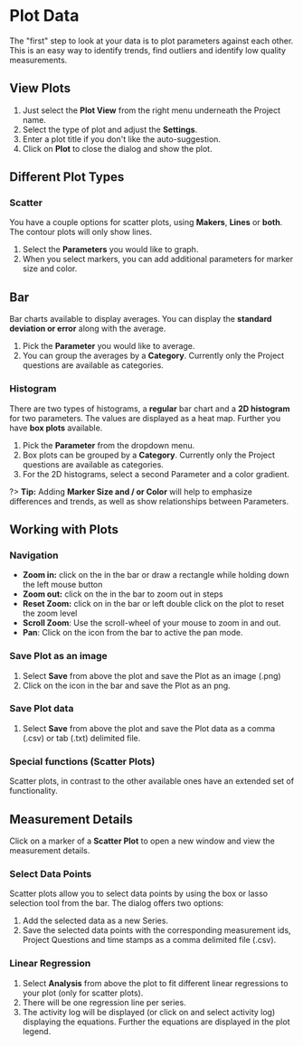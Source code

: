 # Plot Data

The "first" step to look at your data is to plot parameters against each other. This is an easy way to identify trends, find outliers and identify low quality measurements.

## View Plots

1. Just select the **<i class="fa fa-area-chart"></i> Plot View** from the right menu underneath the Project name.
2. Select the type of plot and adjust the **Settings**.
3. Enter a plot title if you don't like the auto-suggestion.
4. Click on **Plot** to close the dialog and show the plot.

## Different Plot Types

### Scatter

You have a couple options for scatter plots, using **Makers**, **Lines** or **both**. The contour plots will only show lines.

1. Select the **Parameters** you would like to graph.
2. When you select markers, you can add additional parameters for marker size and color.

## Bar

Bar charts available to display averages. You can display the **standard deviation or error** along with the average.

1. Pick the **Parameter** you would like to average.
2. You can group the averages by a **Category**. Currently only the Project questions are available as categories.

### Histogram

There are two types of histograms, a **regular** bar chart and a **2D histogram** for two parameters. The values are displayed as a heat map. Further you have **box plots** available.

1. Pick the **Parameter** from the dropdown menu.
2. Box plots can be grouped by a **Category**. Currently only the Project questions are available as categories.
3. For the 2D histograms, select a second Parameter and a color gradient.

?> **Tip:** Adding **Marker Size and / or Color** will help to emphasize differences and trends, as well as show relationships between Parameters.

## Working with Plots

### Navigation

- **Zoom in:** click on the <i class="fa fa-plus-square"></i> in the bar or draw a rectangle while holding down the left mouse button
- **Zoom out:** click on the <i class="fa fa-minus-square"></i> in the bar to zoom out in steps
- **Reset Zoom:** click on <i class="fa fa-arrows-alt"></i> in the bar or left double click on the plot to reset the zoom level
- **Scroll Zoom**: Use the scroll-wheel of your mouse to zoom in and out.
- **Pan**: Click on the <i class="fa fa-arrows"></i> icon from the bar to active the pan mode.

### Save Plot as an image

1. Select **Save** from above the plot and save the Plot as an image (.png)
2. Click on the <i class="fa fa-camera"></i> icon in the bar and save the Plot as an png.

### Save Plot data

1. Select **Save** from above the plot and save the Plot data as a comma (.csv) or tab (.txt) delimited file.

### Special functions (Scatter Plots)

Scatter plots, in contrast to the other available ones have an extended set of functionality.

## Measurement Details

Click on a marker of a **Scatter Plot** to open a new window and view the measurement details.

### Select Data Points

Scatter plots allow you to select data points by using the box or lasso selection tool from the bar. The dialog offers two options:

1. Add the selected data as a new Series.
2. Save the selected data points with the corresponding measurement ids, Project Questions and time stamps as a comma delimited file (.csv).

### Linear Regression

1. Select **Analysis** from above the plot to fit different linear regressions to your plot (only for scatter plots).
2. There will be one regression line per series.
3. The activity log will be displayed (or click on <i class="fa fa-bars"></i> and select activity log) displaying the equations. Further the equations are displayed in the plot legend.